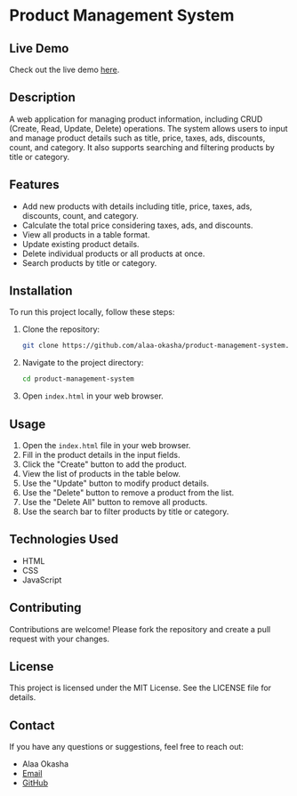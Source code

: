 # Product Management System

## Live Demo
Check out the live demo [here](https://alaa-okasha.github.io/product-management-system/).

## Description
A web application for managing product information, including CRUD (Create, Read, Update, Delete) operations. The system allows users to input and manage product details such as title, price, taxes, ads, discounts, count, and category. It also supports searching and filtering products by title or category.

## Features
- Add new products with details including title, price, taxes, ads, discounts, count, and category.
- Calculate the total price considering taxes, ads, and discounts.
- View all products in a table format.
- Update existing product details.
- Delete individual products or all products at once.
- Search products by title or category.

## Installation
To run this project locally, follow these steps:

1. Clone the repository:
    ```bash
    git clone https://github.com/alaa-okasha/product-management-system.git
    ```

2. Navigate to the project directory:
    ```bash
    cd product-management-system
    ```

3. Open `index.html` in your web browser.

## Usage
1. Open the `index.html` file in your web browser.
2. Fill in the product details in the input fields.
3. Click the "Create" button to add the product.
4. View the list of products in the table below.
5. Use the "Update" button to modify product details.
6. Use the "Delete" button to remove a product from the list.
7. Use the "Delete All" button to remove all products.
8. Use the search bar to filter products by title or category.

## Technologies Used
- HTML
- CSS
- JavaScript

## Contributing
Contributions are welcome! Please fork the repository and create a pull request with your changes.

## License
This project is licensed under the MIT License. See the LICENSE file for details.

## Contact
If you have any questions or suggestions, feel free to reach out:

- Alaa Okasha
- [Email](mailto:y3040a@gmail.com)
- [GitHub](https://github.com/alaa-okasha)
